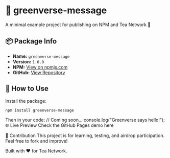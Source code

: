 # 🌱 greenverse-message

A minimal example project for publishing on NPM and Tea Network 🌿

## 📦 Package Info

- **Name:** `greenverse-message`
- **Version:** `1.0.0`
- **NPM:** [View on npmjs.com](https://www.npmjs.com/package/greenverse-message)
- **GitHub:** [View Repository](https://github.com/keyyone/greenverse-message)

## 🧪 How to Use

Install the package:

```bash
npm install greenverse-message
```
Then in your code:
// Coming soon...
console.log("Greenverse says hello!");
🌐 Live Preview
Check the GitHub Pages demo here

🤝 Contribution
This project is for learning, testing, and airdrop participation. Feel free to fork and improve!

Built with ❤️ for Tea Network.
